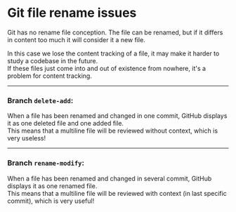 # Git file rename issues
Git has no rename file conception. The file can be renamed, but if it differs in content too much it will consider it a new file.  

In this case we lose the content tracking of a file, it may make it harder to study a codebase in the future.  
If these files just come into and out of existence from nowhere, it's a problem for content tracking.  
***
### Branch `delete-add`:
When a file has been renamed and changed in one commit, GitHub displays it as one deleted file and one added file.  
This means that a multiline file will be reviewed without context, which is very useless!  
***
### Branch `rename-modify`:
When a file has been renamed and changed in several commit, GitHub displays it as one renamed file.  
This means that a multiline file will be reviewed with context (in last specific commit), which is very useful!  
